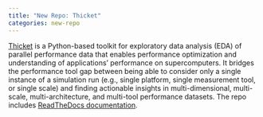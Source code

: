 ```yaml
---
title: "New Repo: Thicket"
categories: new-repo
---
```


[Thicket](https://github.com/LLNL/thicket) is a Python-based toolkit for exploratory data analysis (EDA) of parallel performance data that enables performance optimization and understanding of applications’ performance on supercomputers. It bridges the performance tool gap between being able to consider only a single instance of a simulation run (e.g., single platform, single measurement tool, or single scale) and finding actionable insights in multi-dimensional, multi-scale, multi-architecture, and multi-tool performance datasets. The repo includes [ReadTheDocs documentation](https://thicket.readthedocs.io/en/latest/).
